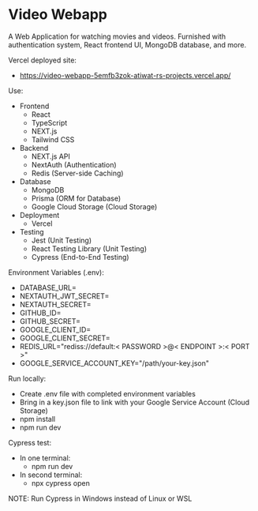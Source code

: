 # Video Webapp

A Web Application for watching movies and videos. Furnished with authentication system, React frontend UI, MongoDB database, and more.

Vercel deployed site:
- https://video-webapp-5emfb3zok-atiwat-rs-projects.vercel.app/


Use:
- Frontend
    - React
    - TypeScript
    - NEXT.js
    - Tailwind CSS
- Backend
    - NEXT.js API
    - NextAuth (Authentication)
    - Redis (Server-side Caching)
- Database
    - MongoDB
    - Prisma (ORM for Database)
    - Google Cloud Storage (Cloud Storage)
- Deployment
    - Vercel
- Testing
    - Jest (Unit Testing)
    - React Testing Library (Unit Testing)
    - Cypress (End-to-End Testing)


Environment Variables (.env):
- DATABASE_URL=
- NEXTAUTH_JWT_SECRET=
- NEXTAUTH_SECRET=
- GITHUB_ID=
- GITHUB_SECRET=
- GOOGLE_CLIENT_ID=
- GOOGLE_CLIENT_SECRET=
- REDIS_URL="rediss://default:< PASSWORD >@< ENDPOINT >:< PORT >"
- GOOGLE_SERVICE_ACCOUNT_KEY="/path/your-key.json"


Run locally:
- Create .env file with completed environment variables
- Bring in a key.json file to link with your Google Service Account (Cloud Storage)
- npm install
- npm run dev

Cypress test:
- In one terminal: 
    - npm run dev
- In second terminal:
    - npx cypress open

NOTE: Run Cypress in Windows instead of Linux or WSL
